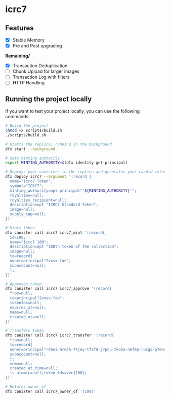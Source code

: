 # icrc7

## Features
- [x] Stable Memory
- [x] Pre and Post upgrading

<strong>Remaining/</strong>
- [x] Transaction Deduplication
- [ ] Chunk Upload for larger images
- [ ] Transaction Log with filters
- [ ] HTTP Handling

## Running the project locally

If you want to test your project locally, you can use the following commands:

```bash
# Build the project
chmod +x scripts/build.sh
./scripts/build.sh

# Starts the replica, running in the background
dfx start --background

# Sets minting authority
export MINTING_AUTHORITY=$(dfx identity get-principal)

# Deploys your canisters to the replica and generates your candid interface
dfx deploy icrc7 --argument '(record {
  name="Icrc7 Token";
  symbol="ICRC7";
  minting_authority=opt principal"'${MINTING_AUTHORITY}'";
  royalties=null;    
  royalties_recipient=null;    
  description=opt "ICRC7 Standard Token";
  image=null;    
  supply_cap=null;    
})'

# Mints token
dfx canister call icrc7 icrc7_mint '(record{
  id=100;
  name="Icrc7 100";
  description=opt "100th token of the collection";
  image=null;
  to=record{
  owner=principal"2vxsx-fae";
  subaccount=null;
  };
})'

# Approves token
dfx canister call icrc7 icrc7_approve '(record{
  from=null;
  to=principal"2vxsx-fae";
  tokenIds=null;
  expires_at=null;
  memo=null;
  created_at=null;
})'

# Transfers token
dfx canister call icrc7 icrc7_transfer '(record{
  from=null;
  to=record{
  owner=principal"r4bei-hre5h-74jey-tf5fd-j7pnu-tko5a-n6f6p-rpcgq-p7eov-q6gyk-vae";
  subaccount=null;
  };
  memo=null;
  created_at_time=null;
  is_atomic=null;token_ids=vec{100}; 
})'

# Returns owner of
dfx canister call icrc7_owner_of '(100)'
```